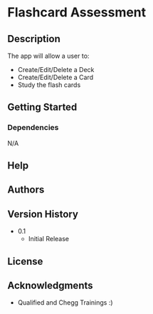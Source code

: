 # Flashcard Assessment

## Description
The app will allow a user to:
* Create/Edit/Delete a Deck
* Create/Edit/Delete a Card
* Study the flash cards


## Getting Started

### Dependencies

N/A


## Help

## Authors


## Version History

* 0.1
    * Initial Release

## License


## Acknowledgments
* Qualified and Chegg Trainings :)
